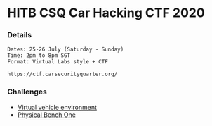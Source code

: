 # HITB CSQ Car Hacking CTF 2020

### Details

	Dates: 25-26 July (Saturday - Sunday)
	Time: 2pm to 8pm SGT 
	Format: Virtual Labs style + CTF

	https://ctf.carsecurityquarter.org/

### Challenges

- [Virtual vehicle environment](./Virtual)
- [Physical Bench One](./Physical_Bench_One)
